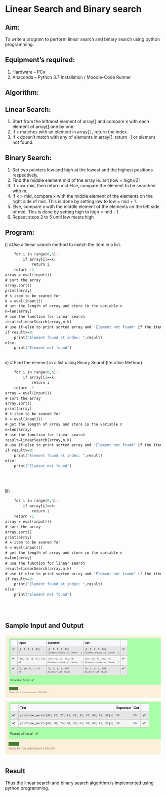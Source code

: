 # Linear Search and Binary search
## Aim:
To write a program to perform linear search and binary search using python programming.
## Equipment’s required:
1.	Hardware – PCs
2.	Anaconda – Python 3.7 Installation / Moodle-Code Runner
## Algorithm:
## Linear Search:
1.	Start from the leftmost element of array[] and compare k with each element of array[] one by one.
2.	If k matches with an element in array[] , return the index.
3.	If k doesn’t match with any of elements in array[], return -1 or element not found.
## Binary Search:
1.	Set two pointers low and high at the lowest and the highest positions respectively.
2.	Find the middle element mid of the array ie. arr[(low + high)/2]
3.	If x == mid, then return mid.Else, compare the element to be searched with m.
4.	If x > mid, compare x with the middle element of the elements on the right side of mid. This is done by setting low to low = mid + 1.
5.	Else, compare x with the middle element of the elements on the left side of mid. This is done by setting high to high = mid - 1.
6.	Repeat steps 2 to 5 until low meets high
## Program:
i)	#Use a linear search method to match the item in a list.
```     def linearSearch(array,n,k):
    for i in range(0,n):
        if array[i]==k:
            return i
    return -1
array = eval(input())
# sort the array
array.sort()
print(array)
# k-item to be seared for
k = eval(input()) 
# get the length of array and store in the variable n
n=len(array)
# use the function for linear search
result=linearSearch(array,n,k)
# use if-else to print sorted array and "Element not found" if the item is not present in the list otherwise print sorted array and "Element found at index: ", result
if result>=0:
    print("Element found at index: ",result)
else:
    print("Element not found")



```
ii)	# Find the element in a list using Binary Search(Iterative Method).
```def linearSearch(array,n,k):
    for i in range(0,n):
        if array[i]==k:
            return i
    return -1
array = eval(input())
# sort the array
array.sort()
print(array)
# k-item to be seared for
k = eval(input()) 
# get the length of array and store in the variable n
n=len(array)
# use the function for linear search
result=linearSearch(array,n,k)
# use if-else to print sorted array and "Element not found" if the item is not present in the list otherwise print sorted array and "Element found at index: ", result
if result>=0:
    print("Element found at index: ",result)
else:
    print("Element not found")





```
iii)	
```def linearSearch(array,n,k):
    for i in range(0,n):
        if array[i]==k:
            return i
    return -1
array = eval(input())
# sort the array
array.sort()
print(array)
# k-item to be seared for
k = eval(input()) 
# get the length of array and store in the variable n
n=len(array)
# use the function for linear search
result=linearSearch(array,n,k)
# use if-else to print sorted array and "Element not found" if the item is not present in the list otherwise print sorted array and "Element found at index: ", result
if result>=0:
    print("Element found at index: ",result)
else:
    print("Element not found")





```
## Sample Input and Output
![](1.jpg)
![](2.jpg)





## Result
Thus the linear search and binary search algorithm is implemented using python programming.